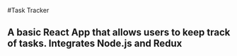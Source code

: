 #Task Tracker

## A basic React App that allows users to keep track of tasks. Integrates Node.js and Redux
